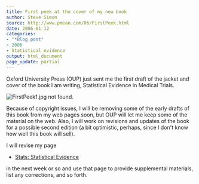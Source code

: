 ```yaml
---
title: First peek at the cover of my new book
author: Steve Simon
source: http://www.pmean.com/06/FirstPeek.html
date: 2006-01-12
categories:
- "*Blog post"
- 2006
- Statistical evidence
output: html_document
page_update: partial
---
```


Oxford University Press (OUP) just sent me the first draft of the jacket
and cover of the book I am writing, Statistical Evidence in Medical
Trials.

![FirstPeek1.jpg not found.](http://www.pmean.com/new-images/06/FirstPeek01.png)

Because of copyright issues, I will be removing some of the early drafts
of this book from my web pages soon, but OUP will let me keep some of
the material on the web. Also, I will work on revisions and updates of
the book for a possible second edition (a bit optimistic, perhaps, since
I don't know how well this book will sell).

I will revise my page

-   [Stats: Statistical Evidence](../evidence.asp)

in the next week or so and use that page to provide supplemental
materials, list any corrections, and so forth.
